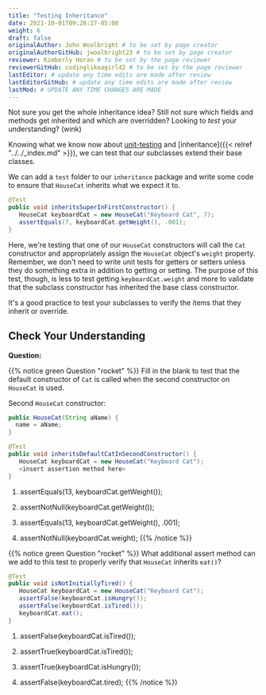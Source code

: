 ```yaml
---
title: "Testing Inheritance"
date: 2021-10-01T09:28:27-05:00
weight: 6
draft: false
originalAuthor: John Woolbright # to be set by page creator
originalAuthorGitHub: jwoolbright23 # to be set by page creator
reviewer: Kimberly Horan # to be set by the page reviewer
reviewerGitHub: codinglikeagirl42 # to be set by the page reviewer
lastEditor: # update any time edits are made after review
lastEditorGitHub: # update any time edits are made after review
lastMod: # UPDATE ANY TIME CHANGES ARE MADE
---
```


Not sure you get the whole inheritance idea? Still not sure which fields and methods get inherited and 
which are overridden? Looking to *test* your understanding? (wink)

<!-- TODO: Add link to Unit testing chapter below -->
Knowing what we know now about [unit-testing](unit-testing) and [inheritance]({{< relref "../../_index.md" >}}), we can test that our 
subclasses extend their base classes.

We can add a `test` folder to our `inheritance` package and write some code to ensure that 
`HouseCat` inherits what we expect it to.

```java
@Test
public void inheritsSuperInFirstConstructor() {
   HouseCat keyboardCat = new HouseCat("Keyboard Cat", 7);
   assertEquals(7, keyboardCat.getWeight(), .001);
}
```

Here, we're testing that one of our `HouseCat` constructors will call the `Cat` constructor
and appropriately assign the `HouseCat` object's `weight` property. Remember, we don't need
to write unit tests for getters or setters unless they do something extra in addition to getting
or setting. The purpose of this test, though, is less to test getting `keyboardCat.weight` 
and more to validate that the subclass constructor has inherited the base class constructor.

It's a good practice to test your subclasses to verify the items that they inherit or override.

## Check Your Understanding

**Question:**

{{% notice green Question "rocket" %}}
Fill in the blank to test that the default constructor of `Cat` is called when the second 
constructor on `HouseCat` is used.

Second `HouseCat` constructor:

```java
public HouseCat(String aName) {
  name = aName;
}
```

```java
@Test
public void inheritsDefaultCatInSecondConstructor() {
   HouseCat keyboardCat = new HouseCat("Keyboard Cat");
   <insert assertion method here>
}
```

1. assertEquals(13, keyboardCat.getWeight());

1. assertNotNull(keyboardCat.getWeight());

1. assertEquals(13, keyboardCat.getWeight(), .001);

1. assertNotNull(keyboardCat.weight);
{{% /notice %}}

{{% notice green Question "rocket" %}}
What additional assert method can we add to this test to properly verify that `HouseCat`
inherits `eat()`?

```java
@Test
public void isNotInitiallyTired() {
   HouseCat keyboardCat = new HouseCat("Keyboard Cat");
   assertFalse(keyboardCat.isHungry());
   assertFalse(keyboardCat.isTired());
   keyboardCat.eat();
}
```


1. assertFalse(keyboardCat.isTired());

1. assertTrue(keyboardCat.isTired());

1. assertTrue(keyboardCat.isHungry());

1. assertFalse(keyboardCat.tired);
{{% /notice %}}
